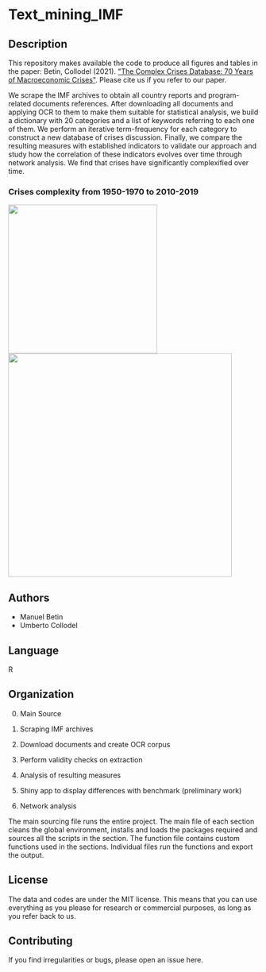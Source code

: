 # Text_mining_IMF


## Description

This repository makes available the code to produce all figures and tables in the paper: Betin, Collodel (2021). ["The Complex Crises Database: 70 Years of Macroeconomic Crises"](https://halshs.archives-ouvertes.fr/halshs-03268889/document).
Please cite us if you refer to our paper.

We scrape the IMF archives to obtain all country reports and program-related documents references. After downloading all documents and applying OCR to them to make them suitable for statistical analysis, we build a dictionary with 20 categories and a list of keywords referring to each one of them. We perform an iterative term-frequency for each category to construct a new database of crises discussion. Finally, we compare the resulting measures with established indicators to validate our approach and study how the correlation of these indicators evolves over time through network analysis. We find that crises have significantly complexified over time.

### Crises complexity from 1950-1970 to 2010-2019

<p float="left">
  <img src="https://user-images.githubusercontent.com/33840988/166907404-9dfc2fd4-60ee-481a-a4b7-9661b068fe83.png" width="300" />
  <img src="https://user-images.githubusercontent.com/33840988/166907413-318e5fb7-e1b3-41eb-a6fb-fc8d7c3b2fb7.png" width="450" /> 
</p>


## Authors

- Manuel Betin
- Umberto Collodel

## Language

R


## Organization

0. Main Source

1. Scraping IMF archives

2. Download documents and create OCR corpus

3. Perform validity checks on extraction

4. Analysis of resulting measures

5. Shiny app to display differences with benchmark (preliminary work)

6. Network analysis


The main sourcing file runs the entire project.
The main file of each section cleans the global environment, installs and loads the packages required and sources all the scripts in the section. The function file contains custom functions used in the sections. Individual files run the functions and export the output.


## License

The data and codes are under the MIT license. This means that you can use everything as you please for research or commercial purposes, as long as you refer back to us.

## Contributing

If you find irregularities or bugs, please open an issue here.
